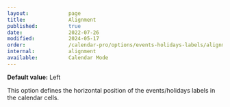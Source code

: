 ```yaml
---
layout:             page
title:              Alignment
published:          true
date:               2022-07-26
modified:           2024-05-17
order:              /calendar-pro/options/events-holidays-labels/alignment
internal:           alignment
available:          Calendar Mode
---
```

**Default value:** Left

This option defines the horizontal position of the events/holidays labels in the calendar cells. 